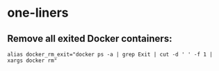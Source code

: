 # one-liners

## Remove all exited Docker containers:

```
alias docker_rm_exit="docker ps -a | grep Exit | cut -d ' ' -f 1 | xargs docker rm"
```
